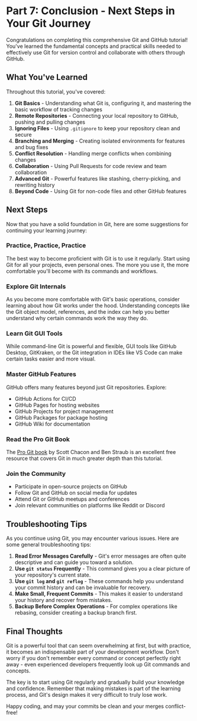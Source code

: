 # Part 7: Conclusion - Next Steps in Your Git Journey

Congratulations on completing this comprehensive Git and GitHub tutorial! You've learned the fundamental concepts and practical skills needed to effectively use Git for version control and collaborate with others through GitHub.

## What You've Learned

Throughout this tutorial, you've covered:

1. **Git Basics** - Understanding what Git is, configuring it, and mastering the basic workflow of tracking changes
2. **Remote Repositories** - Connecting your local repository to GitHub, pushing and pulling changes
3. **Ignoring Files** - Using `.gitignore` to keep your repository clean and secure
4. **Branching and Merging** - Creating isolated environments for features and bug fixes
5. **Conflict Resolution** - Handling merge conflicts when combining changes
6. **Collaboration** - Using Pull Requests for code review and team collaboration
7. **Advanced Git** - Powerful features like stashing, cherry-picking, and rewriting history
8. **Beyond Code** - Using Git for non-code files and other GitHub features

## Next Steps

Now that you have a solid foundation in Git, here are some suggestions for continuing your learning journey:

### Practice, Practice, Practice

The best way to become proficient with Git is to use it regularly. Start using Git for all your projects, even personal ones. The more you use it, the more comfortable you'll become with its commands and workflows.

### Explore Git Internals

As you become more comfortable with Git's basic operations, consider learning about how Git works under the hood. Understanding concepts like the Git object model, references, and the index can help you better understand why certain commands work the way they do.

### Learn Git GUI Tools

While command-line Git is powerful and flexible, GUI tools like GitHub Desktop, GitKraken, or the Git integration in IDEs like VS Code can make certain tasks easier and more visual.

### Master GitHub Features

GitHub offers many features beyond just Git repositories. Explore:
- GitHub Actions for CI/CD
- GitHub Pages for hosting websites
- GitHub Projects for project management
- GitHub Packages for package hosting
- GitHub Wiki for documentation

### Read the Pro Git Book

The [Pro Git book](https://git-scm.com/book/en/v2) by Scott Chacon and Ben Straub is an excellent free resource that covers Git in much greater depth than this tutorial.

### Join the Community

- Participate in open-source projects on GitHub
- Follow Git and GitHub on social media for updates
- Attend Git or GitHub meetups and conferences
- Join relevant communities on platforms like Reddit or Discord

## Troubleshooting Tips

As you continue using Git, you may encounter various issues. Here are some general troubleshooting tips:

1. **Read Error Messages Carefully** - Git's error messages are often quite descriptive and can guide you toward a solution.
2. **Use `git status` Frequently** - This command gives you a clear picture of your repository's current state.
3. **Use `git log` and `git reflog`** - These commands help you understand your commit history and can be invaluable for recovery.
4. **Make Small, Frequent Commits** - This makes it easier to understand your history and recover from mistakes.
5. **Backup Before Complex Operations** - For complex operations like rebasing, consider creating a backup branch first.

## Final Thoughts

Git is a powerful tool that can seem overwhelming at first, but with practice, it becomes an indispensable part of your development workflow. Don't worry if you don't remember every command or concept perfectly right away - even experienced developers frequently look up Git commands and concepts.

The key is to start using Git regularly and gradually build your knowledge and confidence. Remember that making mistakes is part of the learning process, and Git's design makes it very difficult to truly lose work.

Happy coding, and may your commits be clean and your merges conflict-free!
